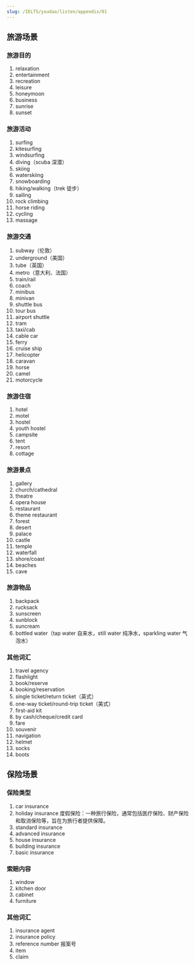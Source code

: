 ```yaml
---
slug: /IELTS/youdao/listen/appendix/01
---
```


## 旅游场景

### 旅游目的
1. relaxation
2. entertainment
3. recreation
4. leisure
5. honeymoon
6. business
7. sunrise
8. sunset

### 旅游活动

1. surfing
2. kitesurfing
3. windsurfing
4. diving（scuba 深潜）
5. skiing
6. waterskiing
7. snowboarding
8. hiking/walking（trek 徒步）
9. sailing
10. rock climbing
11. horse riding
12. cycling
13. massage

### 旅游交通

1. subway（伦敦）
2. underground（美国）
3. tube（英国）
4. metro（意大利、法国）
5. train/rail
6. coach
7. minibus
8. minivan
9. shuttle bus
10. tour bus
11. airport shuttle
12. tram
13. taxi/cab
14. cable car
15. ferry
16. cruise ship
17. helicopter
18. caravan
19. horse
20. camel
21. motorcycle

### 旅游住宿

1. hotel
2. motel
3. hostel
4. youth hostel
5. campsite
6. tent
7. resort
8. cottage

### 旅游景点

1. gallery
2. church/cathedral
3. theatre
4. opera house
5. restaurant
6. theme restaurant
7. forest
8. desert
9. palace
10. castle
11. temple
12. waterfall
13. shore/coast
14. beaches
15. cave

### 旅游物品

1. backpack
2. rucksack
3. sunscreen
4. sunblock
5. suncream
6. bottled water（tap water 自来水，still water 纯净水，sparkling water 气泡水）

### 其他词汇

1. travel agency
2. flashlight
3. book/reserve
4. booking/reservation
5. single ticket/return ticket（英式）
6. one-way ticket/round-trip ticket（美式）
7. first-aid kit
8. by cash/cheque/credit card
9. fare
10. souvenir
11. navigation
12. helmet
13. socks
14. boots






## 保险场景

### 保险类型

1. car insurance
2. holiday insurance 度假保险：一种旅行保险，通常包括医疗保险、财产保险和取消保险等，旨在为旅行者提供保障。
3. standard insurance
4. advanced insurance
5. house insurance
6. building insurance
7. basic insurance

### 索赔内容

1. window
2. kitchen door
3. cabinet
4. furniture

### 其他词汇

1. insurance agent
2. insurance policy
3. reference number 报案号
4. item
5. claim

